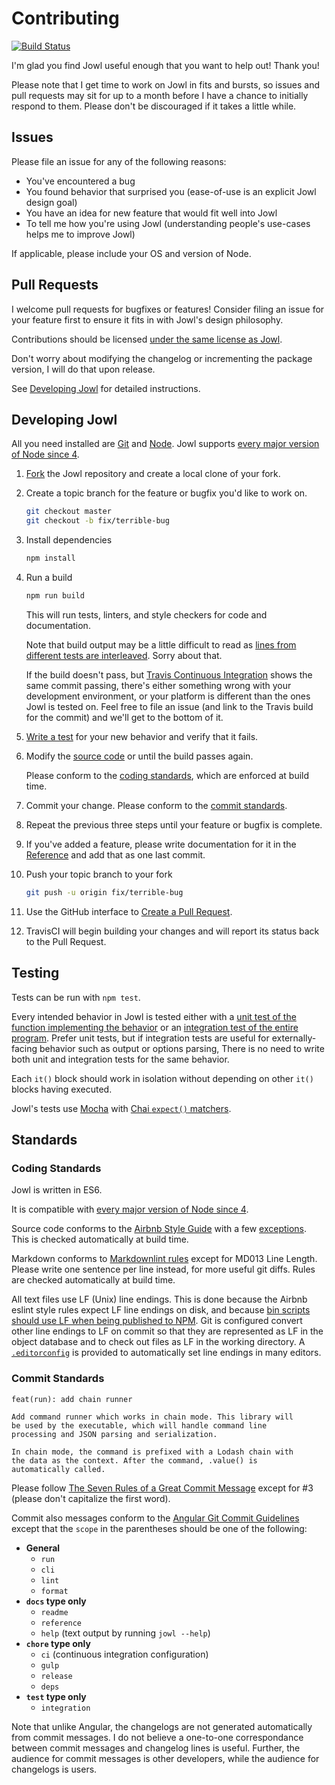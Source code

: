 # Contributing

[![Build Status](https://travis-ci.org/daxelrod/jowl.svg?branch=master)](https://travis-ci.org/daxelrod/jowl)

I'm glad you find Jowl useful enough that you want to help out! Thank you!

Please note that I get time to work on Jowl in fits and bursts, so issues and pull requests may sit for up to a month before I have a chance to initially respond to them.
Please don't be discouraged if it takes a little while.

## Issues

Please file an issue for any of the following reasons:

* You've encountered a bug
* You found behavior that surprised you (ease-of-use is an explicit Jowl design goal)
* You have an idea for new feature that would fit well into Jowl
* To tell me how you're using Jowl (understanding people's use-cases helps me to improve Jowl)

If applicable, please include your OS and version of Node.

## Pull Requests

I welcome pull requests for bugfixes or features!
Consider filing an issue for your feature first to ensure it fits in with Jowl's design philosophy.

Contributions should be licensed [under the same license as Jowl](LICENSE).

Don't worry about modifying the changelog or incrementing the package version, I will do that upon release.

See [Developing Jowl](#developing-jowl) for detailed instructions.

## Developing Jowl

All you need installed are [Git](https://git-scm.com/) and [Node](https://nodejs.org/en/).
Jowl supports [every major version of Node since 4](.travis.yml).

1. [Fork](https://help.github.com/articles/fork-a-repo/) the Jowl repository and create a local clone of your fork.
1. Create a topic branch for the feature or bugfix you'd like to work on.
   ```bash
   git checkout master
   git checkout -b fix/terrible-bug
   ```
1. Install dependencies
   ```bash
   npm install
   ```
1. Run a build
   ```bash
   npm run build
   ```

   This will run tests, linters, and style checkers for code and documentation.

   Note that build output may be a little difficult to read as [lines from different tests are interleaved](https://github.com/daxelrod/jowl/issues/1).
   Sorry about that.

   If the build doesn't pass, but [Travis Continuous Integration](https://travis-ci.org/daxelrod/jowl) shows the same commit passing, there's either something wrong with
   your development environment, or your platform is different than the ones Jowl is tested on.
   Feel free to file an issue (and link to the Travis build for the commit) and we'll get to the bottom of it.
1. [Write a test](#testing) for your new behavior and verify that it fails.
1. Modify the [source code](src/) or until the build passes again.

   Please conform to the [coding standards](#coding-standards), which are enforced at build time.
1. Commit your change. Please conform to the [commit standards](#commit-standards).
1. Repeat the previous three steps until your feature or bugfix is complete.
1. If you've added a feature, please write documentation for it in the [Reference](docs/reference.md) and add that as one last commit.
1. Push your topic branch to your fork
   ```bash
   git push -u origin fix/terrible-bug
   ```
1. Use the GitHub interface to [Create a Pull Request](https://help.github.com/articles/creating-a-pull-request/).
1. TravisCI will begin building your changes and will report its status back to the Pull Request.

## Testing

Tests can be run with `npm test`.

Every intended behavior in Jowl is tested either with a [unit test of the function implementing the behavior](test/unit)
or an [integration test of the entire program](test/integration).
Prefer unit tests, but if integration tests are useful for externally-facing behavior such as output or options parsing,
There is no need to write both unit and integration tests for the same behavior.

Each `it()` block should work in isolation without depending on other `it()` blocks having executed.

Jowl's tests use [Mocha](https://mochajs.org/) with [Chai `expect()` matchers](http://chaijs.com/api/bdd/).

## Standards

### Coding Standards

Jowl is written in ES6.

It is compatible with [every major version of Node since 4](.travis.yml).

Source code conforms to the [Airbnb Style Guide](https://github.com/airbnb/javascript) with a few [exceptions](.eslintrc.js).
This is checked automatically at build time.

Markdown conforms to [Markdownlint rules](https://github.com/mivok/markdownlint/blob/master/docs/RULES.md) except for MD013 Line Length.
Please write one sentence per line instead, for more useful git diffs.
Rules are checked automatically at build time.

All text files use LF (Unix) line endings.
This is done because the Airbnb eslint style rules expect LF line endings on disk, and because [bin scripts should use LF when being published to NPM](https://github.com/npm/npm/issues/12371).
Git is configured convert other line endings to LF on commit so that they are represented as LF in the object database and to check out files as LF in the working directory.
A [`.editorconfig`](.editorconfig) is provided to automatically set line endings in many editors.

### Commit Standards

```text
feat(run): add chain runner

Add command runner which works in chain mode. This library will
be used by the executable, which will handle command line
processing and JSON parsing and serialization.

In chain mode, the command is prefixed with a Lodash chain with
the data as the context. After the command, .value() is
automatically called.
```

Please follow [The Seven Rules of a Great Commit Message](https://chris.beams.io/posts/git-commit/#seven-rules) except for #3 (please don't capitalize the first word).

Commit also messages conform to the [Angular Git Commit Guidelines](https://github.com/angular/angular.js/blob/master/CONTRIBUTING.md#commit)
except that the `scope` in the parentheses should be one of the following:

* **General**
  * `run`
  * `cli`
  * `lint`
  * `format`
* **`docs` type only**
  * `readme`
  * `reference`
  * `help` (text output by running `jowl --help`)
* **`chore` type only**
  * `ci` (continuous integration configuration)
  * `gulp`
  * `release`
  * `deps`
* **`test` type only**
  * `integration`

Note that unlike Angular, the changelogs are not generated automatically from commit messages.
I do not believe a one-to-one correspondance between commit messages and changelog lines is useful.
Further, the audience for commit messages is other developers, while the audience for changelogs is users.
